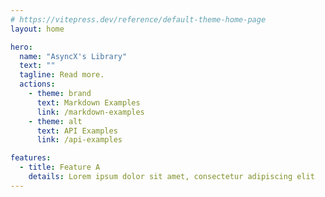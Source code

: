```yaml
---
# https://vitepress.dev/reference/default-theme-home-page
layout: home

hero:
  name: "AsyncX's Library"
  text: ""
  tagline: Read more.
  actions:
    - theme: brand
      text: Markdown Examples
      link: /markdown-examples
    - theme: alt
      text: API Examples
      link: /api-examples

features:
  - title: Feature A
    details: Lorem ipsum dolor sit amet, consectetur adipiscing elit
---
```


